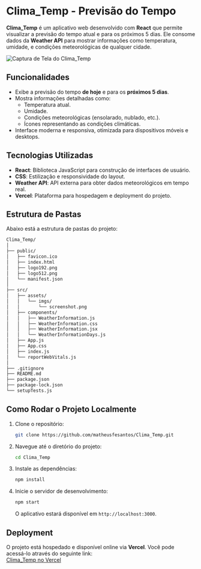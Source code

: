# Clima_Temp - Previsão do Tempo

**Clima_Temp** é um aplicativo web desenvolvido com **React** que permite visualizar a previsão do tempo atual e para os próximos 5 dias. Ele consome dados da **Weather API** para mostrar informações como temperatura, umidade, e condições meteorológicas de qualquer cidade.

![Captura de Tela do Clima_Temp](https://drive.google.com/file/d/17uCWHS8QvGi8gI8FVT06-v7UUZi6zCQc/view?usp=sharing)

## Funcionalidades

- Exibe a previsão do tempo **de hoje** e para os **próximos 5 dias**.
- Mostra informações detalhadas como:
  - Temperatura atual.
  - Umidade.
  - Condições meteorológicas (ensolarado, nublado, etc.).
  - Ícones representando as condições climáticas.
- Interface moderna e responsiva, otimizada para dispositivos móveis e desktops.

## Tecnologias Utilizadas

- **React**: Biblioteca JavaScript para construção de interfaces de usuário.
- **CSS**: Estilização e responsividade do layout.
- **Weather API**: API externa para obter dados meteorológicos em tempo real.
- **Vercel**: Plataforma para hospedagem e deployment do projeto.

## Estrutura de Pastas

Abaixo está a estrutura de pastas do projeto:

```bash
Clima_Temp/
│
├── public/
│   ├── favicon.ico
│   ├── index.html
│   ├── logo192.png
│   ├── logo512.png
│   └── manifest.json
│
├── src/
│   ├── assets/
│   │   └── imgs/
│   │       └── screenshot.png
│   ├── components/
│   │   ├── WeatherInformation.js
│   │   ├── WeatherInformation.css
│   │   ├── WeatherInformation.jsx
│   │   └── WeatherInformationDays.js
│   ├── App.js
│   ├── App.css
│   ├── index.js
│   └── reportWebVitals.js
│
├── .gitignore
├── README.md
├── package.json
├── package-lock.json
└── setupTests.js
```

## Como Rodar o Projeto Localmente

1. Clone o repositório:
   ```bash
   git clone https://github.com/matheusfesantos/Clima_Temp.git
   ```

2. Navegue até o diretório do projeto:
   ```bash
   cd Clima_Temp
   ```

3. Instale as dependências:
   ```bash
   npm install
   ```

4. Inicie o servidor de desenvolvimento:
   ```bash
   npm start
   ```

   O aplicativo estará disponível em `http://localhost:3000`.

## Deployment

O projeto está hospedado e disponível online via **Vercel**. Você pode acessá-lo através do seguinte link:  
[Clima_Temp no Vercel]([seu-link-aqui](https://clima-temp-nine.vercel.app/))
